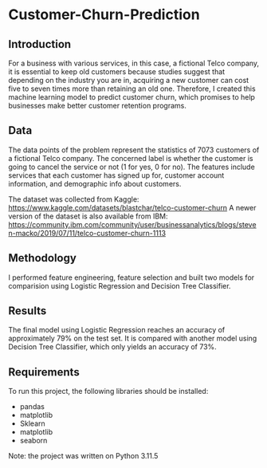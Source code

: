 # Customer-Churn-Prediction

## Introduction
For a business with various services, in this case, a fictional Telco company, it is essential to keep old customers because studies suggest that depending on the industry you are in, acquiring a new customer can cost five to seven times more than retaining an old one. Therefore, I created this machine learning model to predict customer churn, which promises to help businesses make better customer retention programs.

## Data
The data points of the problem represent the statistics of 7073 customers of  a fictional Telco company. The concerned label is whether the customer is going to cancel the service or not (1 for yes, 0 for no). The features include services that each customer has signed up for, customer account information, and demographic info about customers. 

The dataset was collected from Kaggle: https://www.kaggle.com/datasets/blastchar/telco-customer-churn
A newer version of the dataset is also available from IBM: https://community.ibm.com/community/user/businessanalytics/blogs/steven-macko/2019/07/11/telco-customer-churn-1113

## Methodology
I performed feature engineering, feature selection and built two models for comparision using Logistic Regression and Decision Tree Classifier.

## Results
The final model using Logistic Regression reaches an accuracy of approximately 79% on the test set. It is compared with another model using Decision Tree Classifier, which only yields an accuracy of 73%.

## Requirements
To run this project, the following libraries should be installed:
<ul>
  <li>pandas</li>
  <li>matplotlib</li>
  <li>Sklearn</li>
  <li>matplotlib</li>
  <li>seaborn</li>
</ul>
Note: the project was written on Python 3.11.5

